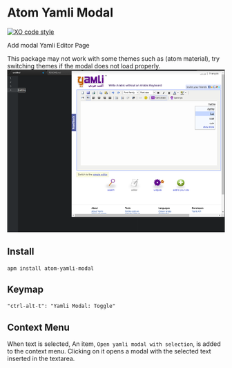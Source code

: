 # Atom Yamli Modal



[![XO code style](https://img.shields.io/badge/code_style-XO-5ed9c7.svg)](https://github.com/sindresorhus/xo)

Add modal Yamli Editor Page

This package may not work with some themes such as (atom material), try switching themes if the modal does not load properly.
![Atom Yamli Modal](https://github.com/Kayoti/atom-yamli-modal/blob/master/screenshot.png)

## Install

```
apm install atom-yamli-modal
```

## Keymap

```
"ctrl-alt-t": "Yamli Modal: Toggle"
```

## Context Menu

When text is selected, An item, `Open yamli modal with selection`, is added to the context menu. Clicking on it opens a modal with the selected text inserted in the textarea.
